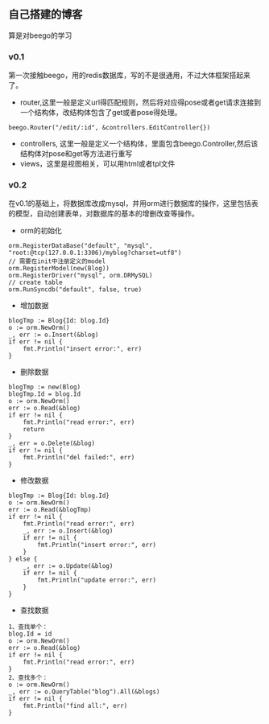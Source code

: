 ## 自己搭建的博客
算是对beego的学习

### v0.1
第一次接触beego，用的redis数据库，写的不是很通用，不过大体框架搭起来了。
* router,这里一般是定义url得匹配规则，然后将对应得pose或者get请求连接到一个结构体，改结构体包含了get或者pose得处理。 
``` 
beego.Router("/edit/:id", &controllers.EditController{})   
```
* controllers, 这里一般是定义一个结构体，里面包含beego.Controller,然后该结构体对pose和get等方法进行重写  
* views，这里是视图相关，可以用html或者tpl文件

### v0.2
在v0.1的基础上，将数据库改成mysql，并用orm进行数据库的操作，这里包括表的模型，自动创建表单，对数据库的基本的增删改查等操作。  
* orm的初始化
```   
orm.RegisterDataBase("default", "mysql", "root:@tcp(127.0.0.1:3306)/myblog?charset=utf8")
// 需要在init中注册定义的model
orm.RegisterModel(new(Blog))
orm.RegisterDriver("mysql", orm.DRMySQL)
// create table
orm.RunSyncdb("default", false, true)
```
* 增加数据  
```
blogTmp := Blog{Id: blog.Id}
o := orm.NewOrm()
_, err := o.Insert(&blog)
if err != nil {
	fmt.Println("insert error:", err)
}
```
* 删除数据   
```
blogTmp := new(Blog)
blogTmp.Id = blog.Id
o := orm.NewOrm()
err := o.Read(&blog)
if err != nil {
	fmt.Println("read error:", err)
	return
}
_, err = o.Delete(&blog)
if err != nil {
	fmt.Println("del failed:", err)
}
```
* 修改数据
```
blogTmp := Blog{Id: blog.Id}
o := orm.NewOrm()
err := o.Read(&blogTmp)
if err != nil {
	fmt.Println("read error:", err)
	_, err := o.Insert(&blog)
	if err != nil {
		fmt.Println("insert error:", err)
	}
} else {
	_, err := o.Update(&blog)
	if err != nil {
		fmt.Println("update error:", err)
	}
}
```
* 查找数据
```
1、查找单个：
blog.Id = id
o := orm.NewOrm()
err := o.Read(&blog)
if err != nil {
	fmt.Println("read error:", err)
}
2、查找多个：
o := orm.NewOrm()
_, err := o.QueryTable("blog").All(&blogs)
if err != nil {
	fmt.Println("find all:", err)
}
```
